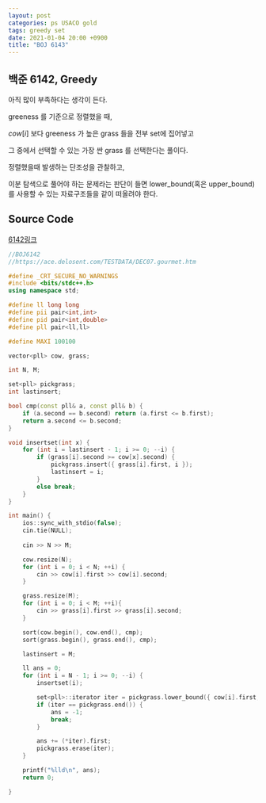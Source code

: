 ```yaml
---
layout: post
categories: ps USACO gold
tags: greedy set
date: 2021-01-04 20:00 +0900
title: "BOJ 6143"
---
```


## 백준 6142, Greedy

아직 많이 부족하다는 생각이 든다.

greeness 를 기준으로 정렬했을 때,

$cow[i]$ 보다 greeness 가 높은 grass 들을 전부 set에 집어넣고

그 중에서 선택할 수 있는 가장 싼 grass 를 선택한다는 풀이다.

정렬했을때 발생하는 단조성을 관찰하고,

이분 탐색으로 풀어야 하는 문제라는 판단이 들면 lower_bound(혹은 upper_bound) 를 사용할 수 있는 자료구조들을 같이 떠올려야 한다.

## Source Code

[6142링크](https://www.acmicpc.net/problem/6142) 

```cpp
//BOJ6142
//https://ace.delosent.com/TESTDATA/DEC07.gourmet.htm

#define _CRT_SECURE_NO_WARNINGS
#include <bits/stdc++.h>
using namespace std;

#define ll long long
#define pii pair<int,int>
#define pid pair<int,double>
#define pll pair<ll,ll>

#define MAXI 100100

vector<pll> cow, grass;

int N, M;

set<pll> pickgrass;
int lastinsert;

bool cmp(const pll& a, const pll& b) {
	if (a.second == b.second) return (a.first <= b.first);
	return a.second <= b.second;
}

void insertset(int x) {
	for (int i = lastinsert - 1; i >= 0; --i) {
		if (grass[i].second >= cow[x].second) {
			pickgrass.insert({ grass[i].first, i });
			lastinsert = i;
		}
		else break;
	}
}

int main() {
	ios::sync_with_stdio(false);
	cin.tie(NULL);
	
	cin >> N >> M;

	cow.resize(N);
	for (int i = 0; i < N; ++i) {
		cin >> cow[i].first >> cow[i].second;
	}

	grass.resize(M);
	for (int i = 0; i < M; ++i){
		cin >> grass[i].first >> grass[i].second;
	}

	sort(cow.begin(), cow.end(), cmp);
	sort(grass.begin(), grass.end(), cmp);

	lastinsert = M;

	ll ans = 0;
	for (int i = N - 1; i >= 0; --i) {
		insertset(i);

		set<pll>::iterator iter = pickgrass.lower_bound({ cow[i].first, -1 });
		if (iter == pickgrass.end()) {
			ans = -1;
			break;
		}

		ans += (*iter).first;
		pickgrass.erase(iter);
	}

	printf("%lld\n", ans);
	return 0;

}
```